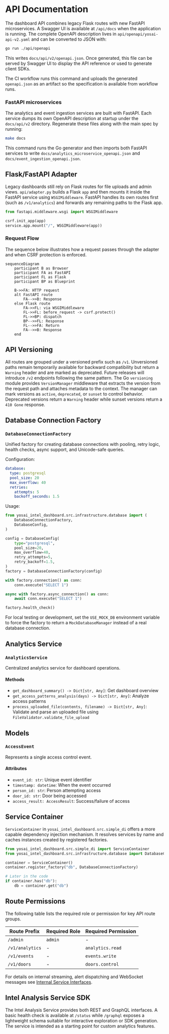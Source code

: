 # API Documentation

The dashboard API combines legacy Flask routes with new FastAPI microservices.
A Swagger UI is available at `/api/docs` when the application is running. The
complete OpenAPI description lives in `api/openapi/yosai-api-v2.yaml` and can be
converted to JSON with:

```bash
go run ./api/openapi
```

This writes `docs/api/v2/openapi.json`. Once generated, this file can be served
by Swagger UI to display the API reference or used to generate client SDKs.

The CI workflow runs this command and uploads the generated `openapi.json` as an
artifact so the specification is available from workflow runs.


### FastAPI microservices

The analytics and event ingestion services are built with FastAPI. Each
service dumps its own OpenAPI description at startup under the
`docs/api/v2` directory. Regenerate these files along with the main spec by
running:

```bash
make docs
```

This command runs the Go generator and then imports both FastAPI services to
write `docs/analytics_microservice_openapi.json` and
`docs/event_ingestion_openapi.json`.

## Flask/FastAPI Adapter

Legacy dashboards still rely on Flask routes for file uploads and admin views.
`api/adapter.py` builds a Flask `app` and then mounts it inside the FastAPI
service using `WSGIMiddleware`. FastAPI handles its own routes first (such as
`/v1/analytics`) and forwards any remaining paths to the Flask app.

```python
from fastapi.middleware.wsgi import WSGIMiddleware

csrf.init_app(app)
service.app.mount("/", WSGIMiddleware(app))
```

### Request Flow

The sequence below illustrates how a request passes through the adapter and when
CSRF protection is enforced.

```mermaid
sequenceDiagram
    participant B as Browser
    participant FA as FastAPI
    participant FL as Flask
    participant BP as Blueprint

    B->>FA: HTTP request
    alt FastAPI route
        FA-->>B: Response
    else Flask route
        FA->>FL: via WSGIMiddleware
        FL->>FL: before_request -> csrf.protect()
        FL->>BP: dispatch
        BP-->>FL: Response
        FL-->>FA: Return
        FA-->>B: Response
    end
```


## API Versioning

All routes are grouped under a versioned prefix such as `/v1`.
Unversioned paths remain temporarily available for backward compatibility but
return a `Warning` header and are marked as deprecated. Future releases will
introduce `/v2` endpoints following the same pattern.
The Go `versioning` module provides `VersionManager` middleware that extracts
the version from the request path and attaches metadata to the context. The
manager can mark versions as `active`, `deprecated`, or `sunset` to control
behavior. Deprecated versions return a `Warning` header while sunset versions
return a `410 Gone` response.

## Database Connection Factory

### `DatabaseConnectionFactory`

Unified factory for creating database connections with pooling, retry logic,
health checks, async support, and Unicode-safe queries.

Configuration:

```yaml
database:
  type: postgresql
  pool_size: 20
  max_overflow: 40
  retries:
    attempts: 5
    backoff_seconds: 1.5
```

Usage:

```python
from yosai_intel_dashboard.src.infrastructure.database import (
    DatabaseConnectionFactory,
    DatabaseConfig,
)

config = DatabaseConfig(
    type="postgresql",
    pool_size=20,
    max_overflow=40,
    retry_attempts=5,
    retry_backoff=1.5,
)
factory = DatabaseConnectionFactory(config)

with factory.connection() as conn:
    conn.execute("SELECT 1")

async with factory.async_connection() as conn:
    await conn.execute("SELECT 1")

factory.health_check()
```

For local testing or development, set the `USE_MOCK_DB` environment variable to
force the factory to return a `MockDatabaseManager` instead of a real database
connection.

## Analytics Service

### `AnalyticsService`

Centralized analytics service for dashboard operations.

#### Methods

- `get_dashboard_summary() -> Dict[str, Any]`: Get dashboard overview
- `get_access_patterns_analysis(days) -> Dict[str, Any]`: Analyze access patterns
- `process_uploaded_file(contents, filename) -> Dict[str, Any]`: Validate and parse an uploaded file using `FileValidator.validate_file_upload`

## Models

### `AccessEvent`

Represents a single access control event.

#### Attributes

- `event_id: str`: Unique event identifier
- `timestamp: datetime`: When the event occurred
- `person_id: str`: Person attempting access
- `door_id: str`: Door being accessed
- `access_result: AccessResult`: Success/failure of access

## Service Container

`ServiceContainer` in `yosai_intel_dashboard.src.simple_di` offers a more capable
dependency injection mechanism. It resolves services by name and caches
instances created by registered factories.

```python
from yosai_intel_dashboard.src.simple_di import ServiceContainer
from yosai_intel_dashboard.src.infrastructure.database import DatabaseConnectionFactory

container = ServiceContainer()
container.register_factory("db", DatabaseConnectionFactory)

# Later in the code
if container.has("db"):
    db = container.get("db")
```

## Route Permissions

The following table lists the required role or permission for key API route groups.

| Route Prefix | Required Role | Required Permission |
|--------------|---------------|--------------------|
| `/admin` | `admin` | - |
| `/v1/analytics` | - | `analytics.read` |
| `/v1/events` | - | `events.write` |
| `/v1/doors` | - | `doors.control` |

For details on internal streaming, alert dispatching and WebSocket messages see
[Internal Service Interfaces](internal_services.md).

## Intel Analysis Service SDK

The Intel Analysis Service provides both REST and GraphQL interfaces. A basic
health check is available at `/status` while `/graphql` exposes a lightweight
schema suitable for interactive exploration or SDK generation. The service is
intended as a starting point for custom analytics features.
